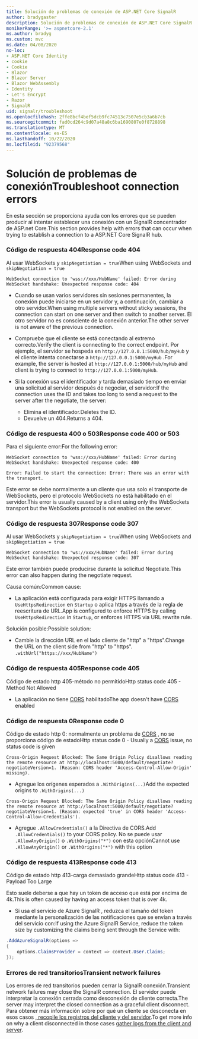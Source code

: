 ```yaml
---
title: Solución de problemas de conexión de ASP.NET Core SignalR
author: bradygaster
description: Solución de problemas de conexión de ASP.NET Core SignalR .
monikerRange: '>= aspnetcore-2.1'
ms.author: bradyg
ms.custom: mvc
ms.date: 04/08/2020
no-loc:
- ASP.NET Core Identity
- cookie
- Cookie
- Blazor
- Blazor Server
- Blazor WebAssembly
- Identity
- Let's Encrypt
- Razor
- SignalR
uid: signalr/troubleshoot
ms.openlocfilehash: 2ffe8bcf4bef5dcb9fc74513c7507e5cb3a6b7cb
ms.sourcegitcommit: fad0cd264c9d07a48a8c6ba1690807e0f8728898
ms.translationtype: MT
ms.contentlocale: es-ES
ms.lasthandoff: 10/22/2020
ms.locfileid: "92379568"
---
```

# <a name="troubleshoot-connection-errors"></a><span data-ttu-id="de125-103">Solución de problemas de conexión</span><span class="sxs-lookup"><span data-stu-id="de125-103">Troubleshoot connection errors</span></span>

<span data-ttu-id="de125-104">En esta sección se proporciona ayuda con los errores que se pueden producir al intentar establecer una conexión con un SignalR concentrador de ASP.net Core.</span><span class="sxs-lookup"><span data-stu-id="de125-104">This section provides help with errors that can occur when trying to establish a connection to a ASP.NET Core SignalR hub.</span></span>

### <a name="response-code-404"></a><span data-ttu-id="de125-105">Código de respuesta 404</span><span class="sxs-lookup"><span data-stu-id="de125-105">Response code 404</span></span>

<span data-ttu-id="de125-106">Al usar WebSockets y `skipNegotiation = true`</span><span class="sxs-lookup"><span data-stu-id="de125-106">When using WebSockets and `skipNegotiation = true`</span></span>
```log
WebSocket connection to 'wss://xxx/HubName' failed: Error during WebSocket handshake: Unexpected response code: 404
```

* <span data-ttu-id="de125-107">Cuando se usan varios servidores sin sesiones permanentes, la conexión puede iniciarse en un servidor y, a continuación, cambiar a otro servidor.</span><span class="sxs-lookup"><span data-stu-id="de125-107">When using multiple servers without sticky sessions, the connection can start on one server and then switch to another server.</span></span> <span data-ttu-id="de125-108">El otro servidor no es consciente de la conexión anterior.</span><span class="sxs-lookup"><span data-stu-id="de125-108">The other server is not aware of the previous connection.</span></span>
* <span data-ttu-id="de125-109">Compruebe que el cliente se está conectando al extremo correcto.</span><span class="sxs-lookup"><span data-stu-id="de125-109">Verify the client is connecting to the correct endpoint.</span></span> <span data-ttu-id="de125-110">Por ejemplo, el servidor se hospeda en `http://127.0.0.1:5000/hub/myHub` y el cliente intenta conectarse a `http://127.0.0.1:5000/myHub` .</span><span class="sxs-lookup"><span data-stu-id="de125-110">For example, the server is hosted at `http://127.0.0.1:5000/hub/myHub` and client is trying to connect to `http://127.0.0.1:5000/myHub`.</span></span>
* <span data-ttu-id="de125-111">Si la conexión usa el identificador y tarda demasiado tiempo en enviar una solicitud al servidor después de negociar, el servidor:</span><span class="sxs-lookup"><span data-stu-id="de125-111">If the connection uses the ID and takes too long to send a request to the server after the negotiate, the server:</span></span>

  * <span data-ttu-id="de125-112">Elimina el identificador.</span><span class="sxs-lookup"><span data-stu-id="de125-112">Deletes the ID.</span></span>
  * <span data-ttu-id="de125-113">Devuelve un 404.</span><span class="sxs-lookup"><span data-stu-id="de125-113">Returns a 404.</span></span>

### <a name="response-code-400-or-503"></a><span data-ttu-id="de125-114">Código de respuesta 400 o 503</span><span class="sxs-lookup"><span data-stu-id="de125-114">Response code 400 or 503</span></span>

<span data-ttu-id="de125-115">Para el siguiente error:</span><span class="sxs-lookup"><span data-stu-id="de125-115">For the following error:</span></span>

```log
WebSocket connection to 'wss://xxx/HubName' failed: Error during WebSocket handshake: Unexpected response code: 400

Error: Failed to start the connection: Error: There was an error with the transport.
```

<span data-ttu-id="de125-116">Este error se debe normalmente a un cliente que usa solo el transporte de WebSockets, pero el protocolo WebSockets no está habilitado en el servidor.</span><span class="sxs-lookup"><span data-stu-id="de125-116">This error is usually caused by a client using only the WebSockets transport but the WebSockets protocol is not enabled on the server.</span></span>

### <a name="response-code-307"></a><span data-ttu-id="de125-117">Código de respuesta 307</span><span class="sxs-lookup"><span data-stu-id="de125-117">Response code 307</span></span>

<span data-ttu-id="de125-118">Al usar WebSockets y `skipNegotiation = true`</span><span class="sxs-lookup"><span data-stu-id="de125-118">When using WebSockets and `skipNegotiation = true`</span></span>
```log
WebSocket connection to 'ws://xxx/HubName' failed: Error during WebSocket handshake: Unexpected response code: 307
```

<span data-ttu-id="de125-119">Este error también puede producirse durante la solicitud Negotiate.</span><span class="sxs-lookup"><span data-stu-id="de125-119">This error can also happen during the negotiate request.</span></span>

<span data-ttu-id="de125-120">Causa común:</span><span class="sxs-lookup"><span data-stu-id="de125-120">Common cause:</span></span>
* <span data-ttu-id="de125-121">La aplicación está configurada para exigir HTTPS llamando a `UseHttpsRedirection` en `Startup` o aplica https a través de la regla de reescritura de URL.</span><span class="sxs-lookup"><span data-stu-id="de125-121">App is configured to enforce HTTPS by calling `UseHttpsRedirection` in `Startup`, or enforces HTTPS via URL rewrite rule.</span></span>

<span data-ttu-id="de125-122">Solución posible:</span><span class="sxs-lookup"><span data-stu-id="de125-122">Possible solution:</span></span>
* <span data-ttu-id="de125-123">Cambie la dirección URL en el lado cliente de "http" a "https".</span><span class="sxs-lookup"><span data-stu-id="de125-123">Change the URL on the client side from "http" to "https".</span></span> `.withUrl("https://xxx/HubName")`

### <a name="response-code-405"></a><span data-ttu-id="de125-124">Código de respuesta 405</span><span class="sxs-lookup"><span data-stu-id="de125-124">Response code 405</span></span>

<span data-ttu-id="de125-125">Código de estado http 405-método no permitido</span><span class="sxs-lookup"><span data-stu-id="de125-125">Http status code 405 - Method Not Allowed</span></span>

* <span data-ttu-id="de125-126">La aplicación no tiene [CORS](xref:signalr/security#cross-origin-resource-sharing) habilitado</span><span class="sxs-lookup"><span data-stu-id="de125-126">The app doesn't have [CORS](xref:signalr/security#cross-origin-resource-sharing) enabled</span></span>

### <a name="response-code-0"></a><span data-ttu-id="de125-127">Código de respuesta 0</span><span class="sxs-lookup"><span data-stu-id="de125-127">Response code 0</span></span>

<span data-ttu-id="de125-128">Código de estado http 0: normalmente un problema de [CORS](xref:signalr/security#cross-origin-resource-sharing) , no se proporciona código de estado</span><span class="sxs-lookup"><span data-stu-id="de125-128">Http status code 0 - Usually a [CORS](xref:signalr/security#cross-origin-resource-sharing) issue, no status code is given</span></span>

```log
Cross-Origin Request Blocked: The Same Origin Policy disallows reading the remote resource at http://localhost:5000/default/negotiate?negotiateVersion=1. (Reason: CORS header 'Access-Control-Allow-Origin' missing).
```

* <span data-ttu-id="de125-129">Agregue los orígenes esperados a `.WithOrigins(...)`</span><span class="sxs-lookup"><span data-stu-id="de125-129">Add the expected origins to `.WithOrigins(...)`</span></span>

```log
Cross-Origin Request Blocked: The Same Origin Policy disallows reading the remote resource at http://localhost:5000/default/negotiate?negotiateVersion=1. (Reason: expected 'true' in CORS header 'Access-Control-Allow-Credentials').
```

* <span data-ttu-id="de125-130">Agregue `.AllowCredentials()` a la Directiva de CORS.</span><span class="sxs-lookup"><span data-stu-id="de125-130">Add `.AllowCredentials()` to your CORS policy.</span></span> <span data-ttu-id="de125-131">No se puede usar `.AllowAnyOrigin()` o `.WithOrigins("*")` con esta opción</span><span class="sxs-lookup"><span data-stu-id="de125-131">Cannot use `.AllowAnyOrigin()` or `.WithOrigins("*")` with this option</span></span>

### <a name="response-code-413"></a><span data-ttu-id="de125-132">Código de respuesta 413</span><span class="sxs-lookup"><span data-stu-id="de125-132">Response code 413</span></span>

<span data-ttu-id="de125-133">Código de estado http 413-carga demasiado grande</span><span class="sxs-lookup"><span data-stu-id="de125-133">Http status code 413 - Payload Too Large</span></span>

<span data-ttu-id="de125-134">Esto suele deberse a que hay un token de acceso que está por encima de 4k.</span><span class="sxs-lookup"><span data-stu-id="de125-134">This is often caused by having an access token that is over 4k.</span></span>

* <span data-ttu-id="de125-135">Si usa el servicio de Azure SignalR , reduzca el tamaño del token mediante la personalización de las notificaciones que se envían a través del servicio con:</span><span class="sxs-lookup"><span data-stu-id="de125-135">If using the Azure SignalR Service, reduce the token size by customizing the claims being sent through the Service with:</span></span>
```csharp
.AddAzureSignalR(options =>
{
    options.ClaimsProvider = context => context.User.Claims;
});
```

### <a name="transient-network-failures"></a><span data-ttu-id="de125-136">Errores de red transitorios</span><span class="sxs-lookup"><span data-stu-id="de125-136">Transient network failures</span></span>

<span data-ttu-id="de125-137">Los errores de red transitorios pueden cerrar la SignalR conexión.</span><span class="sxs-lookup"><span data-stu-id="de125-137">Transient network failures may close the SignalR connection.</span></span> <span data-ttu-id="de125-138">El servidor puede interpretar la conexión cerrada como desconexión de cliente correcta.</span><span class="sxs-lookup"><span data-stu-id="de125-138">The server may interpret the closed connection as a graceful client disconnect.</span></span> <span data-ttu-id="de125-139">Para obtener más información sobre por qué un cliente se desconecta en esos casos [, recopile los registros del cliente y del servidor](xref:signalr/diagnostics).</span><span class="sxs-lookup"><span data-stu-id="de125-139">To get more info on why a client disconnected in those cases [gather logs from the client and server](xref:signalr/diagnostics).</span></span>